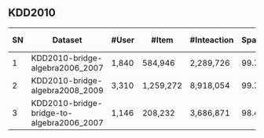 ## KDD2010

| SN | Dataset                                        | \#User | \#Item    | \#Inteaction | Sparsity | Interaction Type    | TimeStamp | User Context | Item Context | Interaction Context |
|----|------------------------------------------------|--------|-----------|--------------|----------|---------------------|-----------|--------------|--------------|---------------------|
| 1  | KDD2010\-bridge\-algebra2006\_2007             | 1,840  | 584,946   | 2,289,726    | 99\.79%  | rating <br> \[0,1\] |           |              |              |                     |
| 2  | KDD2010\-bridge\-algebra2008\_2009             | 3,310  | 1,259,272 | 8,918,054    | 99\.79%  | rating <br> \[0,1\] |           |              |              |                     |
| 3  | KDD2010\-bridge\-bridge\-to\-algebra2006\_2007 | 1,146  | 208,232   | 3,686,871    | 98\.46%  | rating <br> \[0,1\] |           |              |              |                     |
